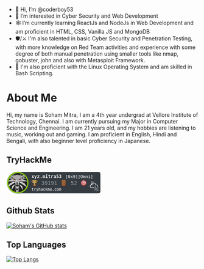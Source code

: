 - 👋 Hi, I’m @coderboy53
- 👀 I’m interested in Cyber Security and Web Development
- 🕸️ I’m currently learning ReactJs and NodeJs in Web Development and am proficient in HTML, CSS, Vanilla JS and MongoDB
- 🛡️/⚔️ I'm also talented in basic Cyber Security and Penetration Testing, with more knowledge on Red Team activities and experience with some degree of both manual penetration using smaller tools like nmap, gobuster, john and also with Metasploit Framework.
- 🐧 I'm also proficient with the Linux Operating System and am skilled in Bash Scripting.

# About Me

Hi, my name is Soham Mitra, I am a 4th year undergrad at Vellore Institute of Technology, Chennai. I am currently pursuing my Major in 
Computer Science and Engineering. I am 21 years old, and my hobbies are listening to music, working out and gaming. I am proficient in English, Hindi and Bengali, with also beginner level proficiency in Japanese.
<!---
coderboy53/coderboy53 is a ✨ special ✨ repository because its `README.md` (this file) appears on your GitHub profile.
You can click the Preview link to take a look at your changes.
--->
## TryHackMe

![tryhackme stats](https://raw.githubusercontent.com/coderboy53/coderboy53/master/assets/thm_propic.png)

## Github Stats
[![Soham's GitHub stats](https://github-readme-stats.vercel.app/api?username=coderboy53&show_icons=true&theme=midnight-purple)](https://github.com/anuraghazra/github-readme-stats)

## Top Languages
[![Top Langs](https://github-readme-stats.vercel.app/api/top-langs/?username=coderboy53&show_icons=true&theme=midnight-purple)](https://github.com/anuraghazra/github-readme-stats)
